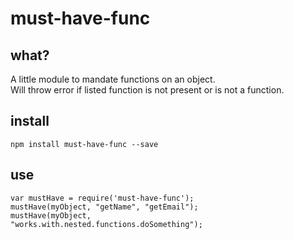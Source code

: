 must-have-func
===

## what?
A little module to mandate functions on an object. <br />
Will throw error if listed function is not present or is not a function.

## install

<code>npm install must-have-func --save</code>

## use

<code>var mustHave = require('must-have-func');</code><br />
<code>mustHave(myObject, "getName", "getEmail");</code><br />
<code>mustHave(myObject, "works.with.nested.functions.doSomething");</code>
